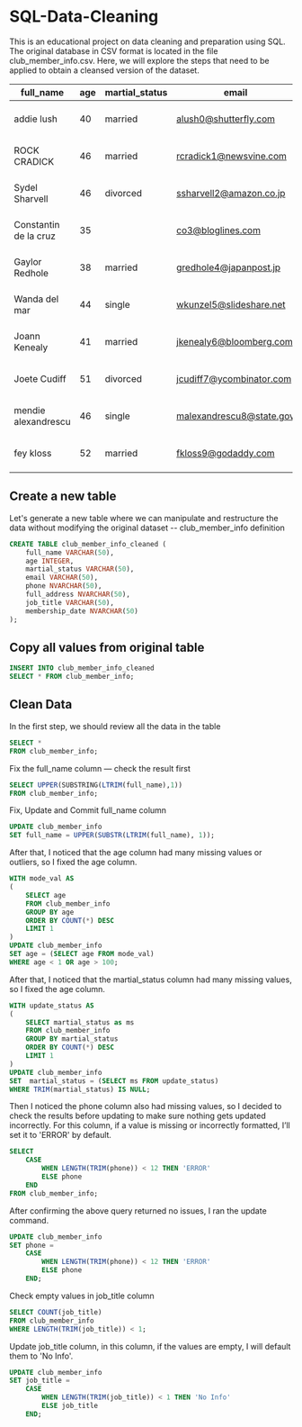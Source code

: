 # SQL-Data-Cleaning
This is an educational project on data cleaning and preparation using SQL. The original database in CSV format is located in the file club_member_info.csv. Here, we will explore the steps that need to be applied to obtain a cleansed version of the dataset.



|full_name|age|martial_status|email|phone|full_address|job_title|membership_date|
|---------|---|--------------|-----|-----|------------|---------|---------------|
|addie lush|40|married|alush0@shutterfly.com|254-389-8708|3226 Eastlawn Pass,Temple,Texas|Assistant Professor|7/31/2013|
|      ROCK CRADICK|46|married|rcradick1@newsvine.com|910-566-2007|4 Harbort Avenue,Fayetteville,North Carolina|Programmer III|5/27/2018|
|Sydel Sharvell|46|divorced|ssharvell2@amazon.co.jp|702-187-8715|4 School Place,Las Vegas,Nevada|Budget/Accounting Analyst I|10/6/2017|
|Constantin de la cruz|35||co3@bloglines.com|402-688-7162|6 Monument Crossing,Omaha,Nebraska|Desktop Support Technician|10/20/2015|
|  Gaylor Redhole|38|married|gredhole4@japanpost.jp|917-394-6001|88 Cherokee Pass,New York City,New York|Legal Assistant|5/29/2019|
|Wanda del mar       |44|single|wkunzel5@slideshare.net|937-467-6942|10864 Buhler Plaza,Hamilton,Ohio|Human Resources Assistant IV|3/24/2015|
|Joann Kenealy|41|married|jkenealy6@bloomberg.com|513-726-9885|733 Hagan Parkway,Cincinnati,Ohio|Accountant IV|4/17/2013|
|   Joete Cudiff|51|divorced|jcudiff7@ycombinator.com|616-617-0965|975 Dwight Plaza,Grand Rapids,Michigan|Research Nurse|11/16/2014|
|mendie alexandrescu|46|single|malexandrescu8@state.gov|504-918-4753|34 Delladonna Terrace,New Orleans,Louisiana|Systems Administrator III|3/12/1921|
| fey kloss|52|married|fkloss9@godaddy.com|808-177-0318|8976 Jackson Park,Honolulu,Hawaii|Chemical Engineer|11/5/2014|


## Create a new table

Let's generate a new table where we can manipulate and restructure the data without modifying the original dataset
-- club_member_info definition

```sql
CREATE TABLE club_member_info_cleaned (
	full_name VARCHAR(50),
	age INTEGER,
	martial_status VARCHAR(50),
	email VARCHAR(50),
	phone NVARCHAR(50),
	full_address NVARCHAR(50),
	job_title VARCHAR(50),
	membership_date NVARCHAR(50)
);
```

## Copy all values from original table

```sql
INSERT INTO club_member_info_cleaned
SELECT * FROM club_member_info;
```


## Clean Data
In the first step, we should review all the data in the table
```sql
SELECT * 
FROM club_member_info;
```

Fix the full_name column — check the result first
```sql
SELECT UPPER(SUBSTRING(LTRIM(full_name),1))
FROM club_member_info;
```

Fix, Update and Commit full_name column
```sql
UPDATE club_member_info
SET full_name = UPPER(SUBSTR(LTRIM(full_name), 1));
```

After that, I noticed that the age column had many missing values or outliers, so I fixed the age column.
```sql
WITH mode_val AS 
(
    SELECT age
    FROM club_member_info
    GROUP BY age
    ORDER BY COUNT(*) DESC
    LIMIT 1
)
UPDATE club_member_info
SET age = (SELECT age FROM mode_val)
WHERE age < 1 OR age > 100; 
```

After that, I noticed that the martial_status column had many missing values, so I fixed the age column.
```sql
WITH update_status AS 
(
    SELECT martial_status as ms 
    FROM club_member_info
    GROUP BY martial_status
    ORDER BY COUNT(*) DESC
    LIMIT 1
)
UPDATE club_member_info
SET  martial_status = (SELECT ms FROM update_status)
WHERE TRIM(martial_status) IS NULL;
```

Then I noticed the phone column also had missing values, so I decided to check the results before updating to make sure nothing gets updated incorrectly. For this column, if a value is missing or incorrectly formatted, I’ll set it to 'ERROR' by default.
```sql
SELECT
	CASE 
		WHEN LENGTH(TRIM(phone)) < 12 THEN 'ERROR'
		ELSE phone
	END
FROM club_member_info;
```

After confirming the above query returned no issues, I ran the update command.
```sql
UPDATE club_member_info
SET phone = 
	CASE 
		WHEN LENGTH(TRIM(phone)) < 12 THEN 'ERROR'
		ELSE phone
	END;
```

Check empty values in job_title column
```sql
SELECT COUNT(job_title)
FROM club_member_info
WHERE LENGTH(TRIM(job_title)) < 1;
```

Update job_title column, in this column, if the values are empty, I will default them to 'No Info'.
```sql
UPDATE club_member_info
SET job_title =
	CASE
		WHEN LENGTH(TRIM(job_title)) < 1 THEN 'No Info'
		ELSE job_title
	END;
```
